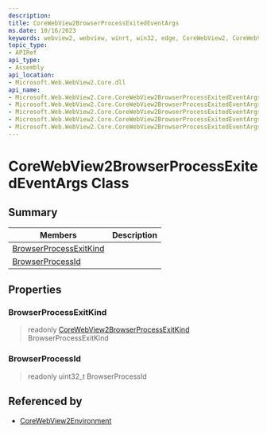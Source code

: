 ```yaml
---
description: 
title: CoreWebView2BrowserProcessExitedEventArgs
ms.date: 10/16/2023
keywords: webview2, webview, winrt, win32, edge, CoreWebView2, CoreWebView2Controller, browser control, edge html, CoreWebView2BrowserProcessExitedEventArgs
topic_type:
- APIRef
api_type:
- Assembly
api_location:
- Microsoft.Web.WebView2.Core.dll
api_name:
- Microsoft.Web.WebView2.Core.CoreWebView2BrowserProcessExitedEventArgs
- Microsoft.Web.WebView2.Core.CoreWebView2BrowserProcessExitedEventArgs.BrowserProcessExitKind
- Microsoft.Web.WebView2.Core.CoreWebView2BrowserProcessExitedEventArgs.BrowserProcessId
- Microsoft.Web.WebView2.Core.CoreWebView2BrowserProcessExitedEventArgs.get_BrowserProcessExitKind
- Microsoft.Web.WebView2.Core.CoreWebView2BrowserProcessExitedEventArgs.get_BrowserProcessId
---
```


# CoreWebView2BrowserProcessExitedEventArgs Class



## Summary

Members|Description
--|--
[BrowserProcessExitKind](#browserprocessexitkind) | 
[BrowserProcessId](#browserprocessid) | 

## Properties

### BrowserProcessExitKind

> readonly  [CoreWebView2BrowserProcessExitKind](corewebview2browserprocessexitkind.md) BrowserProcessExitKind

### BrowserProcessId

> readonly  uint32_t BrowserProcessId






## Referenced by

- [CoreWebView2Environment](corewebview2environment.md)
